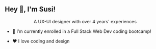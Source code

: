## Hey 👋, I'm Susi!  



<div align="center"> A UX-UI designer with over 4 years' experiences</div>  
  

- 🌱 I’m currently enrolled in a Full Stack Web Dev coding bootcamp!  
  

- ❤️ I love coding and design  
  

<br/>  
